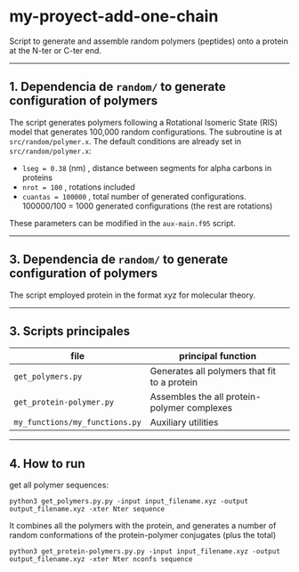 # my-proyect-add-one-chain

Script to generate and assemble random polymers (peptides) onto a protein at the N-ter or C-ter end.

---

## 1. Dependencia de `random/` to generate configuration of polymers

The script generates polymers following a Rotational Isomeric State (RIS) model that generates 100,000 random configurations.
The subroutine is at `src/random/polymer.x`.
The default conditions are already set in `src/random/polymer.x`:

- `lseg = 0.38`  (nm) , distance between segments for alpha carbons in proteins
- `nrot = 100`        , rotations included
- `cuantas = 100000`  , total number of generated configurations. 100000/100 = 1000 generated configurations (the rest are rotations)

These parameters can be modified in the `aux-main.f95` script.

---

## 3. Dependencia de `random/` to generate configuration of polymers

The script employed protein in the format xyz for molecular theory.

---

## 3. Scripts principales

| file                            | principal function                                            |
|---------------------------------|---------------------------------------------------------------|
| `get_polymers.py`               | Generates all polymers that fit to a protein                  |
| `get_protein-polymer.py`        | Assembles the all protein-polymer complexes                   |
| `my_functions/my_functions.py`  | Auxiliary utilities                                           |

---

## 4. How to run

get all polymer sequences:

`python3 get_polymers.py.py -input input_filename.xyz -output output_filename.xyz -xter Nter sequence`

It combines all the polymers with the protein, and generates a number of random conformations of the protein-polymer conjugates (plus the total)

`python3 get_protein-polymers.py.py -input input_filename.xyz -output output_filename.xyz -xter Nter nconfs sequence`












